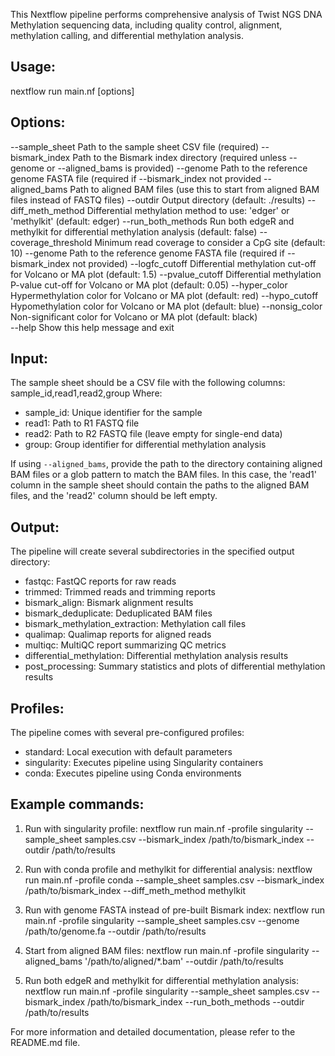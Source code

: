 This Nextflow pipeline performs comprehensive analysis of Twist NGS DNA Methylation sequencing data, including quality control, alignment, methylation calling, and differential methylation analysis.

Usage:
------
nextflow run main.nf [options]

Options:
--------
--sample_sheet         Path to the sample sheet CSV file (required)
--bismark_index        Path to the Bismark index directory (required unless --genome or --aligned_bams is provided)
--genome               Path to the reference genome FASTA file (required if --bismark_index not provided
--aligned_bams         Path to aligned BAM files (use this to start from aligned BAM files instead of FASTQ files)
--outdir               Output directory (default: ./results)
--diff_meth_method     Differential methylation method to use: 'edger' or 'methylkit' (default: edger)
--run_both_methods     Run both edgeR and methylkit for differential methylation analysis (default: false)
--coverage_threshold   Minimum read coverage to consider a CpG site (default: 10)
--genome               Path to the reference genome FASTA file (required if --bismark_index not provided)
--logfc_cutoff         Differential methylation cut-off for Volcano or MA plot (default: 1.5)
--pvalue_cutoff        Differential methylation P-value cut-off for Volcano or MA plot (default: 0.05)
--hyper_color          Hypermethylation color for Volcano or MA plot (default: red)
--hypo_cutoff          Hypomethylation color for Volcano or MA plot (default: blue)
--nonsig_color         Non-significant color for Volcano or MA plot (default: black)  
--help                 Show this help message and exit

Input:
------
The sample sheet should be a CSV file with the following columns:
sample_id,read1,read2,group
Where:
- sample_id: Unique identifier for the sample
- read1: Path to R1 FASTQ file
- read2: Path to R2 FASTQ file (leave empty for single-end data)
- group: Group identifier for differential methylation analysis

If using `--aligned_bams`, provide the path to the directory containing aligned BAM files or a glob pattern to match the BAM files. In this case, the 'read1' column in the sample sheet should contain the paths to the aligned BAM files, and the 'read2' column should be left empty.

Output:
-------
The pipeline will create several subdirectories in the specified output directory:
- fastqc: FastQC reports for raw reads
- trimmed: Trimmed reads and trimming reports
- bismark_align: Bismark alignment results
- bismark_deduplicate: Deduplicated BAM files
- bismark_methylation_extraction: Methylation call files
- qualimap: Qualimap reports for aligned reads
- multiqc: MultiQC report summarizing QC metrics
- differential_methylation: Differential methylation analysis results
- post_processing: Summary statistics and plots of differential methylation results

Profiles:
---------
The pipeline comes with several pre-configured profiles:
- standard: Local execution with default parameters
- singularity: Executes pipeline using Singularity containers
- conda: Executes pipeline using Conda environments

Example commands:
-----------------
1. Run with singularity profile:
   nextflow run main.nf -profile singularity --sample_sheet samples.csv --bismark_index /path/to/bismark_index --outdir /path/to/results

2. Run with conda profile and methylkit for differential analysis:
   nextflow run main.nf -profile conda --sample_sheet samples.csv --bismark_index /path/to/bismark_index --diff_meth_method methylkit

3. Run with genome FASTA instead of pre-built Bismark index:
   nextflow run main.nf -profile singularity --sample_sheet samples.csv --genome /path/to/genome.fa --outdir /path/to/results

4. Start from aligned BAM files:
   nextflow run main.nf -profile singularity --aligned_bams '/path/to/aligned/*.bam' --outdir /path/to/results


5. Run both edgeR and methylkit for differential methylation analysis:
   nextflow run main.nf -profile singularity --sample_sheet samples.csv --bismark_index /path/to/bismark_index --run_both_methods --outdir /path/to/results

For more information and detailed documentation, please refer to the README.md file.